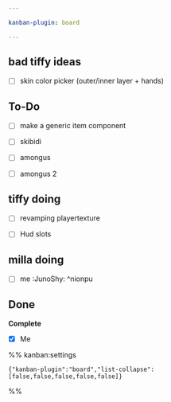 ```yaml
---

kanban-plugin: board

---
```


## bad tiffy ideas

- [ ] skin color picker (outer/inner layer + hands)


## To-Do

- [ ] make a generic item component
- [ ] skibidi
- [ ] amongus
- [ ] amongus 2


## tiffy doing

- [ ] revamping playertexture
- [ ] Hud slots


## milla doing

- [ ] me :JunoShy: ^nionpu


## Done

**Complete**
- [x] Me




%% kanban:settings
```
{"kanban-plugin":"board","list-collapse":[false,false,false,false,false]}
```
%%